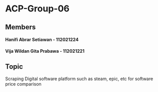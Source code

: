 # ACP-Group-06
## Members
#### Hanifi Abrar Setiawan - 112021224
#### Vija Wildan Gita Prabawa - 112021221
## Topic
Scraping Digital software platform such as steam, epic, etc for software price comparison

